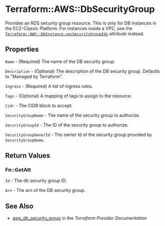 # Terraform::AWS::DbSecurityGroup

Provides an RDS security group resource. This is only for DB instances in the
EC2-Classic Platform. For instances inside a VPC, use the
[`Terraform::AWS::DbInstance.vpcSecurityGroupIds`](/docs/providers/aws/r/db_instance.html#vpc_security_group_ids)
attribute instead.

## Properties

`Name` - (Required) The name of the DB security group.

`Description` - (Optional) The description of the DB security group. Defaults to "Managed by Terraform".

`Ingress` - (Required) A list of ingress rules.

`Tags` - (Optional) A mapping of tags to assign to the resource.

`Cidr` - The CIDR block to accept.

`SecurityGroupName` - The name of the security group to authorize.

`SecurityGroupId` - The ID of the security group to authorize.

`SecurityGroupOwnerId` - The owner Id of the security group provided by `SecurityGroupName`.


## Return Values

### Fn::GetAtt

`Id` - The db security group ID.

`Arn` - The arn of the DB security group.

## See Also

* [aws_db_security_group](https://www.terraform.io/docs/providers/aws/r/db_security_group.html) in the _Terraform Provider Documentation_